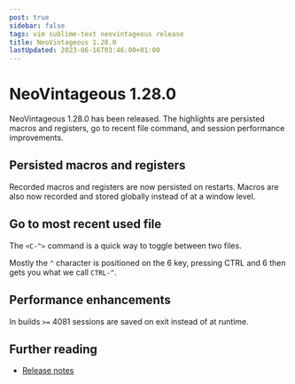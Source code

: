```yaml
---
post: true
sidebar: false
tags: vim sublime-text neovintageous release
title: NeoVintageous 1.28.0
lastUpdated: 2023-06-16T03:46:00+01:00
---
```


# NeoVintageous 1.28.0

NeoVintageous 1.28.0 has been released.  The highlights are persisted macros and registers, go to recent file command, and session performance improvements.

## Persisted macros and registers

Recorded macros and registers are now persisted on restarts. Macros are also now recorded and stored globally instead of at a window level.

## Go to most recent used file

The `<C-^>` command is a quick way to toggle between two files.

Mostly the `^` character is positioned on the 6 key, pressing CTRL and 6 then gets you what we call `CTRL-^`.

## Performance enhancements

In builds `>=` 4081 sessions are saved on exit instead of at runtime.

## Further reading

* [Release notes](https://github.com/NeoVintageous/NeoVintageous/releases/tag/1.28.0)
